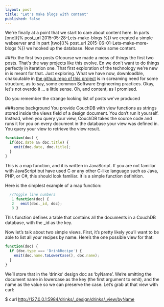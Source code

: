 ```yaml
---
layout: post
title: "Let's make blogs with content"
published: false
---
```

We're finally at a point that we start to care about content here. In parts [one]({% post_url 2015-05-28-Lets-make-blogs %}) we created a simple webserver and in part [two]({% post_url 2015-06-01-Lets-make-more-blogs %}) we hooked up the database. Now make some content.

##Fix the first two posts
Ofcourse we made a mess of things the first two posts. That's the way projects like this evolve. En we don't want to do things perfectly in iteration one. That first exploration of the technology we're new in is meant for that. Just exploring. What we have now, downloadble, chakoutable in [the github repo of this project](https://github.com/tuvokki/bogart-blog/tree/part2) is in screaming need for some structure, as to say, some common Software Engineering practices. Okay, let's not overdo it ... a little sense. Oh, and content, as I promised.

Do you remember the strange looking list of posts we've produced





###some background
You provide CouchDB with view functions as strings stored inside the views field of a design document. You don’t run it yourself. Instead, when you query your view, CouchDB takes the source code and runs it for you on every document in the database your view was defined in. You query your view to retrieve the view result.

```javascript
function(doc) {
  if(doc.date && doc.title) {
    emit(doc.date, doc.title);
  }
}
```

This is a map function, and it is written in JavaScript. If you are not familiar with JavaScript but have used C or any other C-like language such as Java, PHP, or C#, this should look familiar. It is a simple function definition.

Here is the simplest example of a map function:

```javascript
  //Toggle line numbers
   1 function(doc) {
   2   emit(doc._id, doc);
   3 }
```

This function defines a table that contains all the documents in a CouchDB database, with the _id as the key.

Now let’s talk about two simple views. First, it’s pretty likely you’ll want to be able to list all your recipes by name. Here’s the one possible view for that:

```javascript
function(doc) {
  if (doc.type === 'DrinkRecipe') {
    emit(doc.name.toLowerCase(), doc.name);
  }
}
```

We’ll store that in the ‘drinks’ design doc as ‘byName’. We’re emitting the document name in lowercase as the key (the first argument to emit), and the name as the value so we can preserve the case. Let’s grab at that view with curl:

$ curl http://127.0.0.1:5984/drinks/_design/drinks/_view/byName